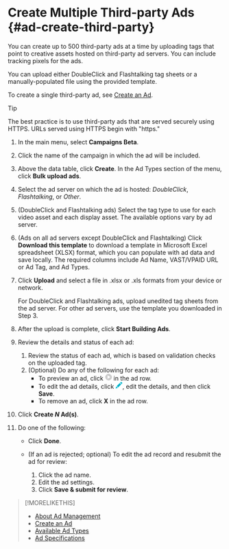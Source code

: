 # Create Multiple Third-party Ads {#ad-create-third-party}

You can create up to 500 third-party ads at a time by uploading tags that point to creative assets hosted on third-party ad servers. You can include tracking pixels for the ads.<!-- The bulksheet template for other ad servers says you can include 200. Which is it: 200 or 500? -->

You can upload either DoubleClick and Flashtalking tag sheets or  a manually-populated file using the provided template.

To create a single third-party ad, see [Create an Ad](ad-create.md).

>[!TIP]
>
> The best practice is to use third-party ads that are served securely using HTTPS. URLs served using HTTPS begin with "https."

1. In the main menu, select **Campaigns Beta**.

1. Click the name of the campaign in which the ad will be included.

1. Above the data table, click **Create**. In the Ad Types section of the menu, click **Bulk upload ads**.

1. Select the ad server on which the ad is hosted: *DoubleClick*, *Flashtalking*, or *Other*.

1. (DoubleClick and Flashtalking ads) Select the tag type to use for each video asset and each display asset. The available options vary by ad server.

1. (Ads on all ad servers except DoubleClick and Flashtalking) Click **Download this template** to download a template in Microsoft Excel spreadsheet (XLSX) format, which you can populate with ad data and save locally. The required columns include Ad Name, VAST/VPAID URL or Ad Tag, and Ad Types.

1. Click **Upload** and select a file in .xlsx or .xls formats from your device or network.

   For DoubleClick and Flashtalking ads, upload unedited tag sheets from the ad server. For other ad servers, use the template you downloaded in Step 3.

1. After the upload is complete, click **Start Building Ads**.

1. Review the details and status of each ad:

   1. Review the status of each ad, which is based on validation checks on the uploaded tag.
   1. (Optional) Do any of the following for each ad:
      * To preview an ad, click ![play](/help/dsp/assets/play.png) in the ad row.
      * To edit the ad details, click ![edit](/help/dsp/assets/edit.png), edit the details, and then click **Save**.
      * To remove an ad, click **X** in the ad row.

1. Click **Create *N* Ad(s)**.

1. Do one of the following:

   * Click **Done**.

   * (If an ad is rejected; optional) To edit the ad record and resubmit the ad for review:
      1. Click the ad name.
      1. Edit the ad settings.
      1. Click **Save & submit for review**.

>[!MORELIKETHIS]
>
>* [About Ad Management](ad-about.md)
>* [Create an Ad](ad-create.md)
>* [Available Ad Types](ad-types.md)
>* [Ad Specifications](/help/dsp/assets/ad-specs.pdf)
